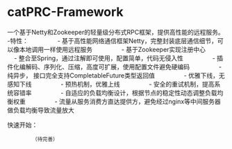 # catPRC-Framework
一个基于Netty和Zookeeper的轻量级分布式RPC框架，提供高性能的远程服务。 
-特性：
                - 基于高性能网络通信框架Netty，完整封装底层通信细节，可以像本地调用一样使用远程服务
                - 基于Zookeeper实现注册中心
                - 整合至Spring，通过注解即可使用，配置简单，代码无侵入性
                - 插件化编解码、序列化、压缩，高度可扩展，使用配置文件避免硬编码
                - 纯异步， 接口完全支持CompletableFuture类型返回值
                - 优雅下线，无感知下线
                - 预热机制，优雅上线
                - 安全的重试机制，提高系统容错率
                - 自适应的负载均衡设计，根据节点的稳定性动态调整负载均衡权重
                - 流量从服务消费方直达提供方，避免经过nginx等中间服务器做负载均衡导致流量放大         



快速开始：

            （待完善）
